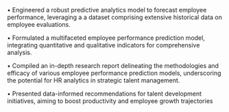 • Engineered a robust predictive analytics model to forecast employee performance, leveraging a
a dataset comprising extensive historical data on employee evaluations.

• Formulated a multifaceted employee performance prediction model, integrating quantitative
and qualitative indicators for comprehensive analysis.

• Compiled an in-depth research report delineating the methodologies and efficacy of various
employee performance prediction models, underscoring the potential for HR analytics in
strategic talent management.

• Presented data-informed recommendations for talent development initiatives, aiming to boost
productivity and employee growth trajectories
